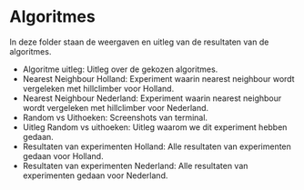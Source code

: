 # Algoritmes

In deze folder staan de weergaven en uitleg van de resultaten van de algoritmes.

- Algoritme uitleg: Uitleg over de gekozen algoritmes. 
- Nearest Neighbour Holland: Experiment waarin nearest neighbour wordt vergeleken met hillclimber voor Holland.
- Nearest Neighbour Nederland: Experiment waarin nearest neighbour wordt vergeleken met hillclimber voor Nederland.
- Random vs Uithoeken: Screenshots van terminal.
- Uitleg Random vs uithoeken: Uitleg waarom we dit experiment hebben gedaan.
- Resultaten van experimenten Holland: Alle resultaten van experimenten gedaan voor Holland. 
- Resultaten van experimenten Nederland: Alle resultaten van experimenten gedaan voor Nederland.
